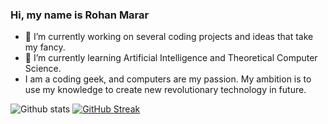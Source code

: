 ### Hi, my name is Rohan Marar


- 🔭 I’m currently working on several coding projects and ideas that take my fancy.
- 🌱 I’m currently learning Artificial Intelligence and Theoretical Computer Science.
-    I am a coding geek, and computers are my passion. My ambition is to use my knowledge to create new revolutionary technology in future.    


![Github stats](https://github-readme-stats.vercel.app/api?username=Rohan5manza&theme=midnight-purple&show_icons=true&count_private=true)
[![GitHub Streak](https://streak-stats.demolab.com?user=Rohan5manza&theme=violet-dark&hide_border=true)](https://git.io/streak-stats)

